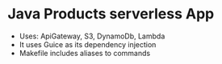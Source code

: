 # Java Products serverless App

- Uses: ApiGateway, S3, DynamoDb, Lambda
- It uses Guice as its dependency injection
- Makefile includes aliases to commands 
